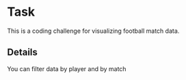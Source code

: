# Task
This is a coding challenge for visualizing football match data.

## Details
You can filter data by player and by match
